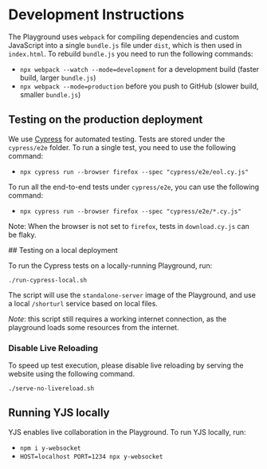 # Development Instructions

The Playground uses `webpack` for compiling dependencies and custom JavaScript into a single `bundle.js` file under `dist`, which is then used in `index.html`. To rebuild `bundle.js` you need to run the following commands:

- `npx webpack --watch --mode=development` for a development build (faster build, larger `bundle.js`)
- `npx webpack --mode=production` before you push to GitHub (slower build, smaller `bundle.js`)

## Testing on the production deployment

We use [Cypress](https://cypress.io) for automated testing. Tests are stored under the `cypress/e2e` folder. To run a single test, you need to use the following command:

- `npx cypress run --browser firefox --spec "cypress/e2e/eol.cy.js"`

To run all the end-to-end tests under `cypress/e2e`, you can use the following command:

- `npx cypress run --browser firefox --spec "cypress/e2e/*.cy.js"`

Note: When the browser is not set to `firefox`, tests in `download.cy.js` can be flaky.

## Testing on a local deployment

To run the Cypress tests on a locally-running Playground, run:

```shell
./run-cypress-local.sh
```

The script will use the `standalone-server` image of the Playground, and use a local `/shorturl` service based on local files.

*Note*: this script still requires a working internet connection, as the playground loads some resources from the internet.

### Disable Live Reloading

To speed up test execution, please disable live reloading by serving the website using the following command.

```
./serve-no-livereload.sh
```

## Running YJS locally

YJS enables live collaboration in the Playground. To run YJS locally, run:

- `npm i y-websocket`
- `HOST=localhost PORT=1234 npx y-websocket`